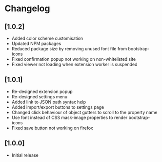 # Changelog

## [1.0.2]

- Added color scheme customisation
- Updated NPM packages
- Reduced package size by removing unused font file from bootstrap-icons
- Fixed confirmation popup not working on non-whitelisted site
- Fixed viewer not loading when extension worker is suspended

## [1.0.1]

- Re-designed extension popup
- Re-designed settings menu
- Added link to JSON path syntax help
- Added import/export buttons to settings page
- Changed click behaviour of object gutters to scroll to the property name
- Use font instead of CSS mask-image properties to render bootstrap-icons
- Fixed save button not working on firefox

## [1.0.0]

- Initial release